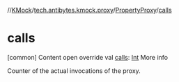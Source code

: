 //[KMock](../../../index.md)/[tech.antibytes.kmock.proxy](../index.md)/[PropertyProxy](index.md)/[calls](calls.md)



# calls
[common]
Content
open override val [calls](calls.md): [Int](https://kotlinlang.org/api/latest/jvm/stdlib/kotlin/-int/index.html)
More info


Counter of the actual invocations of the proxy.
